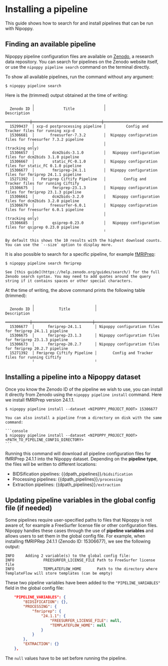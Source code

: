 # Installing a pipeline

This guide shows how to search for and install pipelines that can be run with Nipoppy.

## Finding an available pipeline

Nipoppy pipeline configuration files are available on [Zenodo](https://zenodo.org/search?q=metadata.subjects.subject%253A%22Nipoppy%22), a research data repository. You can search for pipelines on the Zenodo website itself, or use the `nipoppy pipeline search` command on the terminal directly.

To show all available pipelines, run the command without any argument:

```console
$ nipoppy pipeline search
```

Here is the (trimmed) output obtained at the time of writing:

<!-- TODO auto-generate this table when building docs? -->

```
            ╷                               ╷
  Zenodo ID │             Title             │                         Description
 ═══════════╪═══════════════════════════════╪═════════════════════════════════════════════════════════════
  15299437  │ xcp-d postprocessing pipeline │         Config and Tracker files for running xcp-d
  15306681  │       freesurfer-7.3.2        │  Nipoppy configuration files for freesurfer 7.3.2 pipeline
            │                               │                       (tracking only)
  15306657  │        dcm2bids-3.1.0         │   Nipoppy configuration files for dcm2bids 3.1.0 pipeline
  15306667  │        static_FC-0.1.0        │  Nipoppy configuration files for static_FC 0.1.0 pipeline
  15306677  │        fmriprep-24.1.1        │  Nipoppy configuration files for fmriprep 24.1.1 pipeline
  15271392  │   Fmriprep Ciftify Pipeline   │        Config and Tracker files for running Ciftify
  15306675  │        fmriprep-23.1.3        │  Nipoppy configuration files for fmriprep 23.1.3 pipeline
  15306661  │        dcm2bids-3.2.0         │   Nipoppy configuration files for dcm2bids 3.2.0 pipeline
  15306679  │       freesurfer-6.0.1        │  Nipoppy configuration files for freesurfer 6.0.1 pipeline
            │                               │                       (tracking only)
  15306685  │        qsiprep-0.23.0         │   Nipoppy configuration files for qsiprep 0.23.0 pipeline
            ╵                               ╵
```

```{tip}
By default this shows the 10 results with the highest download counts. You can use the `--size` option to display more.
```

It is also possible to search for a specific pipeline, for example [fMRIPrep](https://fmriprep.org):

```console
$ nipoppy pipeline search fmriprep
```

```{tip}
See [this guide](https://help.zenodo.org/guides/search/) for the full Zenodo search syntax. You may need to add quotes around the query string if it contains spaces or other special characters.
```

At the time of writing, the above command prints the following table (trimmed):

```
            ╷                           ╷
  Zenodo ID │           Title           │                       Description
 ═══════════╪═══════════════════════════╪══════════════════════════════════════════════════════════
  15306677  │      fmriprep-24.1.1      │ Nipoppy configuration files for fmriprep 24.1.1 pipeline
  15306675  │      fmriprep-23.1.3      │ Nipoppy configuration files for fmriprep 23.1.3 pipeline
  15306673  │      fmriprep-20.2.7      │ Nipoppy configuration files for fmriprep 20.2.7 pipeline
  15271392  │ Fmriprep Ciftify Pipeline │       Config and Tracker files for running Ciftify
            ╵                           ╵
```

## Installing a pipeline into a Nipoppy dataset

Once you know the Zenodo ID of the pipeline we wish to use, you can install it directly from Zenodo using the `nipoppy pipeline install` command. Here we install fMRIPrep version 24.1.1.

```console
$ nipoppy pipeline install --dataset <NIPOPPY_PROJECT_ROOT> 15306677
```

````{tip}
You can also install a pipeline from a directory on disk with the same command:

```console
$ nipoppy pipeline install --dataset <NIPOPPY_PROJECT_ROOT> <PATH_TO_PIPELINE_CONFIG_DIRECTORY>
```
````


Running this command will download all pipeline configuration files for fMRIPrep 24.1.1 into the Nipoppy dataset. Depending on the **pipeline type**, the files will be written to different locations:
- BIDSification pipelines: {{dpath_pipelines}}`/bidsification`
- Processing pipelines: {{dpath_pipelines}}`/processing`
- Extraction pipelines: {{dpath_pipelines}}`/extraction`

<!-- TODO "see this page for the difference between these pipeline types" -->

## Updating pipeline variables in the global config file (if needed)

Some pipelines require user-specified paths to files that Nipoppy is not aware of, for example a FreeSurfer license file or other configuration files. Nipoppy handles these cases through the use of **pipeline variables** and allows users to set them in the global config file. For example, when installing fMRIPRep 24.1.1 (Zenodo ID: 15306677), we see the following output:

```
INFO     Adding 2 variable(s) to the global config file:
INFO             FREESURFER_LICENSE_FILE Path to FreeSurfer license file
INFO             TEMPLATEFLOW_HOME       Path to the directory where TemplateFlow will store templates (can be empty)
```

These two pipeline variables have been added to the `"PIPELINE_VARIABLES"` field in the global config file:

```json
    "PIPELINE_VARIABLES": {
        "BIDSIFICATION": {},
        "PROCESSING": {
            "fmriprep": {
                "24.1.1": {
                    "FREESURFER_LICENSE_FILE": null,
                    "TEMPLATEFLOW_HOME": null
                }
            }
        },
        "EXTRACTION": {}
    },
```

The `null` values have to be set before running the pipeline.

